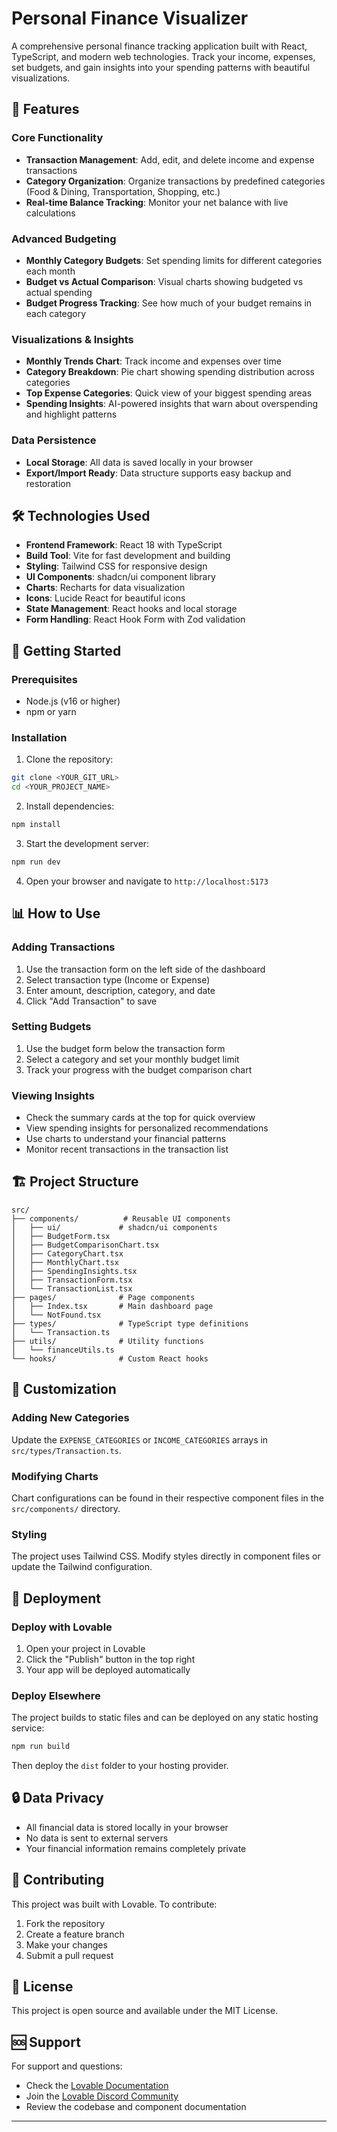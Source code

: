 
# Personal Finance Visualizer

A comprehensive personal finance tracking application built with React, TypeScript, and modern web technologies. Track your income, expenses, set budgets, and gain insights into your spending patterns with beautiful visualizations.

## 🚀 Features

### Core Functionality
- **Transaction Management**: Add, edit, and delete income and expense transactions
- **Category Organization**: Organize transactions by predefined categories (Food & Dining, Transportation, Shopping, etc.)
- **Real-time Balance Tracking**: Monitor your net balance with live calculations

### Advanced Budgeting
- **Monthly Category Budgets**: Set spending limits for different categories each month
- **Budget vs Actual Comparison**: Visual charts showing budgeted vs actual spending
- **Budget Progress Tracking**: See how much of your budget remains in each category

### Visualizations & Insights
- **Monthly Trends Chart**: Track income and expenses over time
- **Category Breakdown**: Pie chart showing spending distribution across categories
- **Top Expense Categories**: Quick view of your biggest spending areas
- **Spending Insights**: AI-powered insights that warn about overspending and highlight patterns

### Data Persistence
- **Local Storage**: All data is saved locally in your browser
- **Export/Import Ready**: Data structure supports easy backup and restoration

## 🛠️ Technologies Used

- **Frontend Framework**: React 18 with TypeScript
- **Build Tool**: Vite for fast development and building
- **Styling**: Tailwind CSS for responsive design
- **UI Components**: shadcn/ui component library
- **Charts**: Recharts for data visualization
- **Icons**: Lucide React for beautiful icons
- **State Management**: React hooks and local storage
- **Form Handling**: React Hook Form with Zod validation

## 🎯 Getting Started

### Prerequisites
- Node.js (v16 or higher)
- npm or yarn

### Installation

1. Clone the repository:
```bash
git clone <YOUR_GIT_URL>
cd <YOUR_PROJECT_NAME>
```

2. Install dependencies:
```bash
npm install
```

3. Start the development server:
```bash
npm run dev
```

4. Open your browser and navigate to `http://localhost:5173`

## 📊 How to Use

### Adding Transactions
1. Use the transaction form on the left side of the dashboard
2. Select transaction type (Income or Expense)
3. Enter amount, description, category, and date
4. Click "Add Transaction" to save

### Setting Budgets
1. Use the budget form below the transaction form
2. Select a category and set your monthly budget limit
3. Track your progress with the budget comparison chart

### Viewing Insights
- Check the summary cards at the top for quick overview
- View spending insights for personalized recommendations
- Use charts to understand your financial patterns
- Monitor recent transactions in the transaction list

## 🏗️ Project Structure

```
src/
├── components/          # Reusable UI components
│   ├── ui/             # shadcn/ui components
│   ├── BudgetForm.tsx
│   ├── BudgetComparisonChart.tsx
│   ├── CategoryChart.tsx
│   ├── MonthlyChart.tsx
│   ├── SpendingInsights.tsx
│   ├── TransactionForm.tsx
│   └── TransactionList.tsx
├── pages/              # Page components
│   ├── Index.tsx       # Main dashboard page
│   └── NotFound.tsx
├── types/              # TypeScript type definitions
│   └── Transaction.ts
├── utils/              # Utility functions
│   └── financeUtils.ts
└── hooks/              # Custom React hooks
```

## 🎨 Customization

### Adding New Categories
Update the `EXPENSE_CATEGORIES` or `INCOME_CATEGORIES` arrays in `src/types/Transaction.ts`.

### Modifying Charts
Chart configurations can be found in their respective component files in the `src/components/` directory.

### Styling
The project uses Tailwind CSS. Modify styles directly in component files or update the Tailwind configuration.

## 🚀 Deployment

### Deploy with Lovable
1. Open your project in Lovable
2. Click the "Publish" button in the top right
3. Your app will be deployed automatically

### Deploy Elsewhere
The project builds to static files and can be deployed on any static hosting service:

```bash
npm run build
```

Then deploy the `dist` folder to your hosting provider.

## 🔒 Data Privacy

- All financial data is stored locally in your browser
- No data is sent to external servers
- Your financial information remains completely private

## 🤝 Contributing

This project was built with Lovable. To contribute:

1. Fork the repository
2. Create a feature branch
3. Make your changes
4. Submit a pull request

## 📝 License

This project is open source and available under the MIT License.

## 🆘 Support

For support and questions:
- Check the [Lovable Documentation](https://docs.lovable.dev/)
- Join the [Lovable Discord Community](https://discord.com/channels/1119885301872070706/1280461670979993613)
- Review the codebase and component documentation

---

